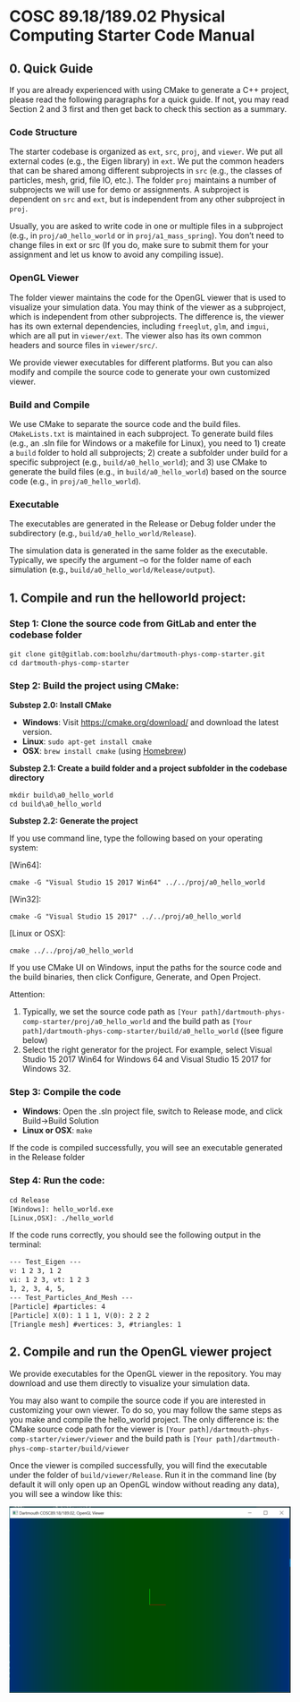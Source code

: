 # COSC 89.18/189.02 Physical Computing Starter Code Manual

## 0. Quick Guide

If you are already experienced with using CMake to generate a C++ project, please read the following paragraphs for a quick guide. If not, you may read Section 2 and 3 first and then get back to check this section as a summary.

### Code Structure

The starter codebase is organized as `ext`, `src`, `proj`, and `viewer`. We put all external codes (e.g., the Eigen library) in `ext`. We put the common headers that can be shared among different subprojects in `src` (e.g., the classes of particles, mesh, grid, file IO, etc.). The folder `proj` maintains a number of subprojects we will use for demo or assignments. A subproject is dependent on `src` and `ext`, but is independent from any other subproject in `proj`.

Usually, you are asked to write code in one or multiple files in a subproject (e.g., in `proj/a0_hello_world` or in `proj/a1_mass_spring`). You don’t need to change files in ext or src (If you do, make sure to submit them for your assignment and let us know to avoid any compiling issue).

### OpenGL Viewer

The folder viewer maintains the code for the OpenGL viewer that is used to visualize your simulation data. You may think of the viewer as a subproject, which is independent from other subprojects. The difference is, the viewer has its own external dependencies, including `freeglut`, `glm`, and `imgui`, which are all put in `viewer/ext`. The viewer also has its own common headers and source files in `viewer/src/`.

We provide viewer executables for different platforms. But you can also modify and compile the source code to generate your own customized viewer.

### Build and Compile

We use CMake to separate the source code and the build files. `CMakeLists.txt` is maintained in each subproject. To generate build files (e.g., an .sln file for Windows or a makefile for Linux), you need to 1) create a `build` folder to hold all subprojects; 2) create a subfolder under build for a specific subproject (e.g., `build/a0_hello_world`); and 3) use CMake to generate the build files (e.g., in `build/a0_hello_world`) based on the source code (e.g., in `proj/a0_hello_world`).

### Executable

The executables are generated in the Release or Debug folder under the subdirectory (e.g., `build/a0_hello_world/Release`).

The simulation data is generated in the same folder as the executable. Typically, we specify the argument –o for the folder name of each simulation (e.g., `build/a0_hello_world/Release/output`).

## 1. Compile and run the helloworld project:

### Step 1: Clone the source code from GitLab and enter the codebase folder

    git clone git@gitlab.com:boolzhu/dartmouth-phys-comp-starter.git
    cd dartmouth-phys-comp-starter

### Step 2: Build the project using CMake:

**Substep 2.0: Install CMake**

- **Windows**: Visit https://cmake.org/download/ and download the latest version.
- **Linux**: `sudo apt-get install cmake`
- **OSX**: `brew install cmake` (using [Homebrew](https://brew.sh/))

**Substep 2.1: Create a build folder and a project subfolder in the codebase directory**

    mkdir build\a0_hello_world
    cd build\a0_hello_world


**Substep 2.2: Generate the project**

If you use command line, type the following based on your operating system: 

[Win64]:

    cmake -G "Visual Studio 15 2017 Win64" ../../proj/a0_hello_world

[Win32]:

    cmake -G "Visual Studio 15 2017" ../../proj/a0_hello_world

[Linux or OSX]:

    cmake ../../proj/a0_hello_world

If you use CMake UI on Windows, input the paths for the source code and the build binaries, then click Configure, Generate, and Open Project.

Attention:

1. Typically, we set the source code path as `[Your path]/dartmouth-phys-comp-starter/proj/a0_hello_world` and the build path as `[Your path]/dartmouth-phys-comp-starter/build/a0_hello_world` ((see figure below)
2. Select the right generator for the project. For example, select Visual Studio 15 2017 Win64 for Windows 64 and Visual Studio 15 2017 for Windows 32.

### Step 3: Compile the code

- **Windows**: Open the .sln project file, switch to Release mode, and click Build->Build Solution
- **Linux or OSX**: `make`

If the code is compiled successfully, you will see an executable generated in the Release folder

### Step 4: Run the code:

    cd Release
    [Windows]: hello_world.exe
    [Linux,OSX]: ./hello_world

If the code runs correctly, you should see the following output in the terminal: 

    --- Test_Eigen ---
    v: 1 2 3, 1 2
    vi: 1 2 3, vt: 1 2 3
    1, 2, 3, 4, 5,
    --- Test_Particles_And_Mesh ---
    [Particle] #particles: 4
    [Particle] X(0): 1 1 1, V(0): 2 2 2
    [Triangle mesh] #vertices: 3, #triangles: 1

## 2. Compile and run the OpenGL viewer project

We provide executables for the OpenGL viewer in the repository. You may download and use them directly to visualize your simulation data.

You may also want to compile the source code if you are interested in customizing your own viewer. To do so, you may follow the same steps as you make and compile the hello_world project. The only difference is: the CMake source code path for the viewer is `[Your path]/dartmouth-phys-comp-starter/viewer/viewer` and the build path is `[Your path]/dartmouth-phys-comp-starter/build/viewer`

Once the viewer is compiled successfully, you will find the executable under the folder of `build/viewer/Release`. Run it in the command line (by default it will only open up an OpenGL window without reading any data), you will see a window like this:

![OpenGL Viewer](doc/img/default_viewer.png)